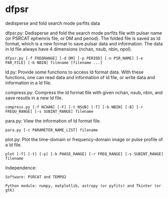 # dfpsr
dedisperse and fold search mode psrfits data

dfpsr.py: 
	Dedisperse and fold the search mode psrfits file with pulsar name (or PSRCAT ephemris file, or DM and period). The folded file is saved as ld format, which is a new format to save pulsar data and information. The data in ld file always have 4 dimensions (nchan, nsub, nbin, npol).

	dfpsr.py [-f FREQRANGE] [-d DM] [-p PERIOD] [-n PSR_NAME] [-e PAR_FILE] [-b NBIN] filename [filename ...]

ld.py:
	Provide some functions to access ld format data. With these functions, one can read data and information of ld file, or write data and information in a ld file.

compress.py:
	Compress the ld format file with given nchan, nsub, nbin, and save resutls in a new ld file.

	compress.py [-f NCHAN] [-F] [-t NSUB] [-T] [-b NBIN] [-B] [-r FREQU_RANGE] [-s SUBINT_RANGE] filename

para.py:
	View the information of ld format file.

	para.py [-c PARAMETER_NAME_LIST] filename

plot.py:
	Plot the time-domain or frequency-domain image or pulse profile of a ld file.

	plot [-f] [-t] [-p] [-b PHASE_RANGE] [-r FREQ_RANGE] [-s SUBINT_RANGE] filename

Independence: 

	Software: PSRCAT and TEMPO2

	Python module: numpy, matplotlib, astropy (or pyfits) and Tkinter (or gtk)
